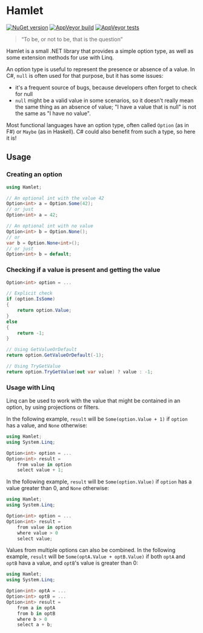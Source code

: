 # Hamlet

[![NuGet version](https://img.shields.io/nuget/v/Hamlet.svg?logo=nuget)](https://www.nuget.org/packages/Hamlet)
[![AppVeyor build](https://img.shields.io/appveyor/ci/thomaslevesque/hamlet.svg?logo=appveyor)](https://ci.appveyor.com/project/thomaslevesque/hamlet)
[![AppVeyor tests](https://img.shields.io/appveyor/tests/thomaslevesque/hamlet.svg?logo=appveyor)](https://ci.appveyor.com/project/thomaslevesque/hamlet/build/tests)

> “To be, or not to be, that is the question”

Hamlet is a small .NET library that provides a simple option type, as well as some extension methods
for use with Linq.

An option type is useful to represent the presence or absence of a value. In C#, `null` is often used
for that purpose, but it has some issues:
- it's a frequent source of bugs, because developers often forget to check for null
- `null` might be a valid value in some scenarios, so it doesn't really mean the same thing as an
absence of value; "I have a value that is null" is not the same as "I have no value".

Most functional languages have an option type, often called `Option` (as in F#) or `Maybe` (as in
Haskell). C# could also benefit from such a type, so here it is!

## Usage

### Creating an option

```csharp
using Hamlet;

// An optional int with the value 42
Option<int> a = Option.Some(42);
// or just
Option<int> a = 42;

// An optional int with no value
Option<int> b = Option.None();
// or
var b = Option.None<int>();
// or just
Option<int> b = default;
```

### Checking if a value is present and getting the value

```csharp
Option<int> option = ...

// Explicit check
if (option.IsSome)
{
    return option.Value;
}
else
{
    return -1;
}

// Using GetValueOrDefault
return option.GetValueOrDefault(-1);

// Using TryGetValue
return option.TryGetValue(out var value) ? value : -1;
```

### Usage with Linq

Linq can be used to work with the value that might be contained in an option, by using projections or filters.

In the following example, `result` will be `Some(option.Value + 1)` if `option` has a value, and `None` otherwise:

```csharp
using Hamlet;
using System.Linq;

Option<int> option = ...
Option<int> result =
    from value in option
    select value + 1;

```

In the following example, `result` will be `Some(option.Value)` if `option` has a value greater than 0, and
`None` otherwise:

```csharp
using Hamlet;
using System.Linq;

Option<int> option = ...
Option<int> result =
    from value in option
    where value > 0
    select value;

```

Values from multiple options can also be combined. In the following example, `result` will be
`Some(optA.Value + optB.Value)` if both `optA` and `optB` hava a value, and `optB`'s value is greater than 0:

```csharp
using Hamlet;
using System.Linq;

Option<int> optA = ...
Option<int> optB = ...
Option<int> result =
    from a in optA
    from b in optB
    where b > 0
    select a + b;
```
